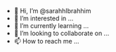 - 👋 Hi, I’m @sarahhIbrahhim
- 👀 I’m interested in ...
- 🌱 I’m currently learning ...
- 💞️ I’m looking to collaborate on ...
- 📫 How to reach me ...

<!---
sarahhIbrahhim/sarahhIbrahhim is a ✨ special ✨ repository because its `README.md` (this file) appears on your GitHub profile.
You can click the Preview link to take a look at your changes.
--->

